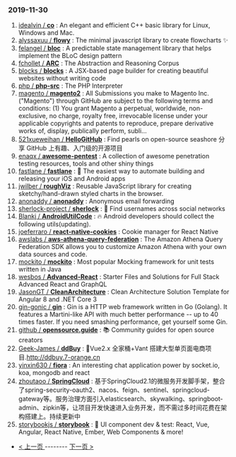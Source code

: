### 2019-11-30 
1. [
        idealvin /
**co**](https://github.com/idealvin/co) : An elegant and efficient C++ basic library for Linux, Windows and Mac.
1. [
        alyssaxuu /
**flowy**](https://github.com/alyssaxuu/flowy) : The minimal javascript library to create flowcharts ✨
1. [
        felangel /
**bloc**](https://github.com/felangel/bloc) : A predictable state management library that helps implement the BLoC design pattern
1. [
        fchollet /
**ARC**](https://github.com/fchollet/ARC) : The Abstraction and Reasoning Corpus
1. [
        blocks /
**blocks**](https://github.com/blocks/blocks) : A JSX-based page builder for creating beautiful websites without writing code
1. [
        php /
**php-src**](https://github.com/php/php-src) : The PHP Interpreter
1. [
        magento /
**magento2**](https://github.com/magento/magento2) : All Submissions you make to Magento Inc. ("Magento") through GitHub are subject to the following terms and conditions: (1) You grant Magento a perpetual, worldwide, non-exclusive, no charge, royalty free, irrevocable license under your applicable copyrights and patents to reproduce, prepare derivative works of, display, publically perform, subli…
1. [
        521xueweihan /
**HelloGitHub**](https://github.com/521xueweihan/HelloGitHub) : Find pearls on open-source seashore 分享 GitHub 上有趣、入门级的开源项目
1. [
        enaqx /
**awesome-pentest**](https://github.com/enaqx/awesome-pentest) : A collection of awesome penetration testing resources, tools and other shiny things
1. [
        fastlane /
**fastlane**](https://github.com/fastlane/fastlane) : 🚀 The easiest way to automate building and releasing your iOS and Android apps
1. [
        jwilber /
**roughViz**](https://github.com/jwilber/roughViz) : Reusable JavaScript library for creating sketchy/hand-drawn styled charts in the browser.
1. [
        anonaddy /
**anonaddy**](https://github.com/anonaddy/anonaddy) : Anonymous email forwarding
1. [
        sherlock-project /
**sherlock**](https://github.com/sherlock-project/sherlock) : 🔎 Find usernames across social networks
1. [
        Blankj /
**AndroidUtilCode**](https://github.com/Blankj/AndroidUtilCode) : 🔥 Android developers should collect the following utils(updating).
1. [
        joeferraro /
**react-native-cookies**](https://github.com/joeferraro/react-native-cookies) : Cookie manager for React Native
1. [
        awslabs /
**aws-athena-query-federation**](https://github.com/awslabs/aws-athena-query-federation) : The Amazon Athena Query Federation SDK allows you to customize Amazon Athena with your own data sources and code.
1. [
        mockito /
**mockito**](https://github.com/mockito/mockito) : Most popular Mocking framework for unit tests written in Java
1. [
        wesbos /
**Advanced-React**](https://github.com/wesbos/Advanced-React) : Starter Files and Solutions for Full Stack Advanced React and GraphQL
1. [
        JasonGT /
**CleanArchitecture**](https://github.com/JasonGT/CleanArchitecture) : Clean Architecture Solution Template for Angular 8 and .NET Core 3
1. [
        gin-gonic /
**gin**](https://github.com/gin-gonic/gin) : Gin is a HTTP web framework written in Go (Golang). It features a Martini-like API with much better performance -- up to 40 times faster. If you need smashing performance, get yourself some Gin.
1. [
        github /
**opensource.guide**](https://github.com/github/opensource.guide) : 📚 Community guides for open source creators
1. [
        Geek-James /
**ddBuy**](https://github.com/Geek-James/ddBuy) : 🎉Vue2.x 全家桶+Vant 搭建大型单页面电商项目.http://ddbuy.7-orange.cn
1. [
        yinxin630 /
**fiora**](https://github.com/yinxin630/fiora) : An interesting chat application power by socket.io, koa, mongodb and react
1. [
        zhoutaoo /
**SpringCloud**](https://github.com/zhoutaoo/SpringCloud) : 基于SpringCloud2.1的微服务开发脚手架，整合了spring-security-oauth2、nacos、feign、sentinel、springcloud-gateway等。服务治理方面引入elasticsearch、skywalking、springboot-admin、zipkin等，让项目开发快速进入业务开发，而不需过多时间花费在架构搭建上。持续更新中
1. [
        storybookjs /
**storybook**](https://github.com/storybookjs/storybook) : 📓 UI component dev & test: React, Vue, Angular, React Native, Ember, Web Components & more! 

- [ < 上一页 ](https://github.com/able8/github-trending-daily-record/blob/master/2019-11-29.md) -------- [ 下一页 > ](https://github.com/able8/github-trending-daily-record/blob/master/2019-12-01.md)